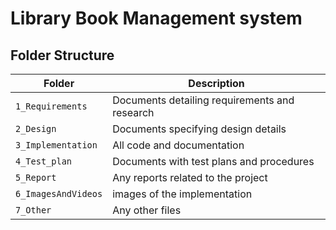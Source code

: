 # Library Book Management system


## Folder Structure
Folder             | Description
-------------------| -----------------------------------------
`1_Requirements`   | Documents detailing requirements and research
`2_Design`         | Documents specifying design details
`3_Implementation` | All code and documentation
`4_Test_plan`      | Documents with test plans and procedures
`5_Report`         | Any reports related to the project
`6_ImagesAndVideos`| images of the implementation
`7_Other`          | Any other files
